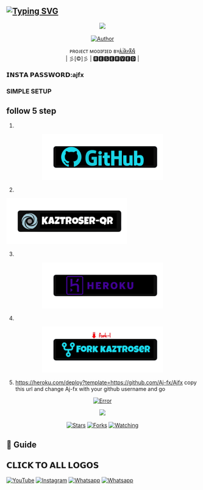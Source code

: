 ## [![Typing SVG](https://readme-typing-svg.herokuapp.com?font=Lemon+milk&color=F7000&lines=Welcome+to+𝙺𝚊𝚣𝚝𝚛𝚘𝚜𝚎𝚛+WA+Bot+repo;Created+by+Aj+fx;This+is+a+userbot+privet+and+public+bot;With+more+features)](https://git.io/typing-svg)
 
  <p align="center">
<span class="avatar"><img height='320' src="https://i.imgur.com/7AreZxA.jpeg"> </a></span> 
</p>
  <p align="center">
<a href="https://github.com/aj-fx"><img title="Author" src="https://img.shields.io/badge/Owner-𝗔𝗝𝗙𝗫-Ajfx/Kaztroserv2?color=blue&style=for-the-badge&logo=whatsapp"></a>
</p>
<p align="center">
ᴘʀᴏᴊᴇᴄᴛ ᴍᴏᴅɪғɪᴇᴅ ʙʏ<a href="https://github.com/cyberchekuthan">ᴀͥᴊͭᴀᷤʏᴀͫɴͤ</a>
    <br>
       | 彡[©]彡 |
       🆁🅴🆂🅴🆁🆅🅴🅳 |
    <br> 
</p>

### 𝗜𝗡𝗦𝗧𝗔 𝗣𝗔𝗦𝗦𝗪𝗢𝗥𝗗:ajfx

### SIMPLE SETUP

## follow 5 step
1.
<p align="center">
<a href="https://github.com/signup/"><span class="avatar"><img height='120' src="./photo/Kaztroser-19.png" alt="Error"> </a></span>
 
2.
<a href="https://replit.com/@Aj-fx/Kaztroser?v=1"><span class="avatar"><img height='120' src="./photo/Kaztroser-16.png" alt="Error"> </a></span>
  
3.
<p align="center">
 <a href="https://signup.heroku.com"><span class="avatar"><img height='120' src="./photo/Kaztroser-17.png" alt="Error"> </a></span>

4.
<p align="center">
 <a href="https://github.com/Aj-fx/Ajfx/fork"><span class="avatar"><img height='120' src="./photo/Kaztroser-23.png" alt="Error"> </a></span>

5. https://heroku.com/deploy?template=https://github.com/Aj-fx/Ajfx copy this url and change Aj-fx with your github username and go<br>


  <p align="center">
  <a href="httsp://github.com/Aj-fx/Ajfx">
   <p align="center">
<a href="https://github.com/Aj-fx/Ajfx/blob/master/plugins/README.md"><span class="avatar"><img height='20' src="https://komarev.com/ghpvc/?username=Aj-fx&label=Profile%20views&color=ff69b4&label=Profile+Views&style=plastic" alt="Error"> </a></span>
<a href="https://github.com/Aj-fx/followers">
  <p align="center">
<img src="https://img.shields.io/github/repo-size/Aj-fx/Ajfx?color=green&label=Repo%20total%20size&style=plastic">
<p align="center">
<a href="https://github.com/Aj-fx/followers"
<img title="Followers" src="https://img.shields.io/github/followers/Aj-fx?color=blue&style=flat-square"></a>
<a href="https://github.com/Aj-fx/Ajfx/stargazers/"><img title="Stars" src="https://img.shields.io/github/stars/Aj-fx/Ajfx?color=blue&style=flat-square"></a>
<a href="https://github.com/Aj-fx/Ajfx/network/members"><img title="Forks" src="https://img.shields.io/github/forks/Aj-fx/Ajfx?color=blue&style=flat-square"></a>
<a href="https://github.com/Aj-fx/Ajfx/watchers"><img title="Watching" src="https://img.shields.io/github/watchers/Aj-fx/Ajfx?label=Watchers&color=blue&style=flat-square"></a>
</p>

## 📢 Guide

## 𝗖𝗟𝗜𝗖𝗞 𝗧𝗢 𝗔𝗟𝗟 𝗟𝗢𝗚𝗢𝗦

<a href="https://youtu.be/AGk2F4uORtc/" target="_blank"><img src="https://img.shields.io/badge/YouTube-%231877F2.svg?&style=flat-square&logo=YouTube&logoColor=white" alt="YouTube"></a>
<a href="https://instagram.com/_aj_fx._?utm_medium=copy_link" target="_blank"><img src="https://img.shields.io/badge/Instagram-%23E4405F.svg?&style=flat-square&logo=instagram&logoColor=white" alt="Instagram"></a>
<a href="https://wa.me/918281440156" target="_blank"><img src="https://img.shields.io/badge/whatsapp-%808080.svg?&style=flat-square&logo=Whatsapp&logoColor=white" alt="Whatsapp"></a>
<a href="https://chat.whatsapp.com/EdukdzFc6suJNCs62aJB3f" target="_blank"><img src="https://img.shields.io/badge/kaztroser bot group-%808080.svg?&style=flat-square&logo=Whatsapp&logoColor=white" alt="Whatsapp"></a>

